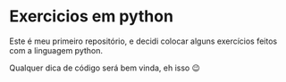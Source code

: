 # Exercicios em python
 Este é meu primeiro repositório, e decidi colocar alguns exercícios feitos com a linguagem python.
 
 Qualquer dica de código será bem vinda, eh isso :wink:
